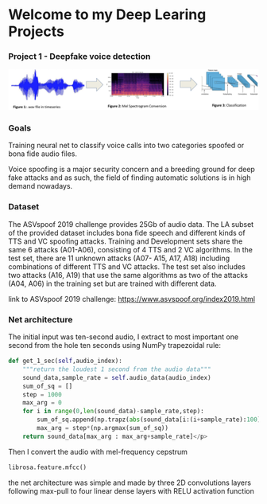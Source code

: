 # Welcome to my Deep Learing Projects

### Project 1 - Deepfake voice detection


![Project Image](https://github.com/NirAharon1/Deep-Learing-Projects/blob/main/WavToSpecToClassification.PNG)


### Goals
Training neural net to classify voice calls into two categories spoofed or bona fide audio files.

Voice spoofing is a major security concern and a breeding ground for deep fake attacks and as such, the field of finding automatic solutions is in high demand nowadays. 


### Dataset
The ASVspoof 2019 challenge provides 25Gb of audio data. 
The LA subset of the provided dataset includes bona fide speech and different kinds of TTS and VC spoofing attacks. 
Training and Development sets share the same 6 attacks (A01-A06), consisting of 4 TTS and 2 VC algorithms. 
In the test set, there are 11 unknown attacks (A07- A15, A17, A18) including combinations of different TTS and VC attacks. 
The test set also includes two attacks (A16, A19) that use the same algorithms as two of the attacks (A04, A06) in the training set but are trained with different data. 

link to ASVspoof 2019 challenge: https://www.asvspoof.org/index2019.html

### Net architecture
The initial input was ten-second audio, I extract to most important one second from the hole ten seconds using NumPy trapezoidal rule:

```python
def get_1_sec(self,audio_index):
    """return the loudest 1 second from the audio data"""
    sound_data,sample_rate = self.audio_data(audio_index)
    sum_of_sq = []
    step = 1000 
    max_arg = 0
    for i in range(0,len(sound_data)-sample_rate,step):
        sum_of_sq.append(np.trapz(abs(sound_data[i:(i+sample_rate):100])))
        max_arg = step*(np.argmax(sum_of_sq))
    return sound_data[max_arg : max_arg+sample_rate]</p>
```

Then I convert the audio with mel-frequency cepstrum

```python
librosa.feature.mfcc()
```

the net architecture was simple and made by three 2D convolutions layers following max-pull to four linear dense layers with RELU activation function  
